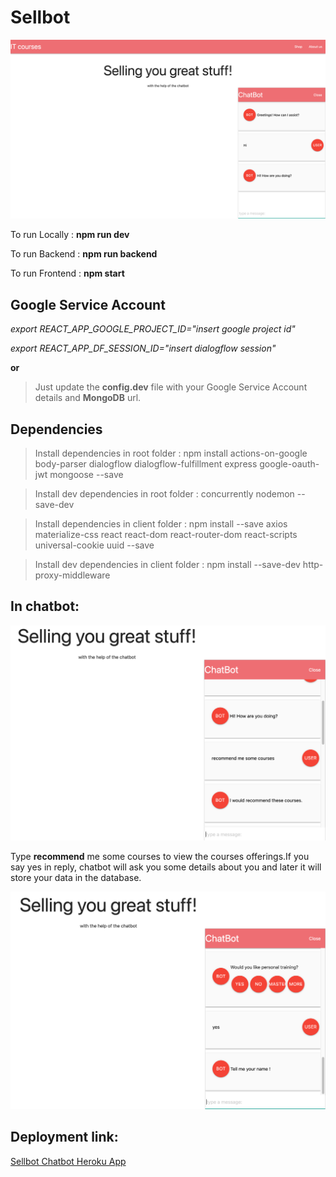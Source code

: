 # Sellbot

![Sellbot](https://github.com/silentworker101/Sellbot/blob/master/images/Image%202.png)

To run Locally : **npm run dev**

To run Backend : **npm run backend**

To run Frontend : **npm start**

## Google Service Account

*export REACT_APP_GOOGLE_PROJECT_ID="insert google project id"*

*export REACT_APP_DF_SESSION_ID="insert dialogflow session"*

**or**

> Just update the **config.dev** file with your Google Service Account details and **MongoDB** url.

## Dependencies

> Install dependencies in root folder : npm install actions-on-google body-parser dialogflow dialogflow-fulfillment express google-oauth-jwt mongoose --save

>Install  dev dependencies in root folder : concurrently nodemon --save-dev

>Install dependencies in client folder : npm install --save axios materialize-css react react-dom react-router-dom react-scripts universal-cookie uuid --save

>Install  dev dependencies in client folder : npm install --save-dev http-proxy-middleware

## In chatbot:
![](https://github.com/silentworker101/Sellbot/blob/master/images/Image%203.png)

Type **recommend** me some courses to view the courses offerings.If you say yes in reply, chatbot will ask you some details about you and later it will store your data in the database.

![](https://github.com/silentworker101/Sellbot/blob/master/images/Image%201.png)


## Deployment link:
[Sellbot Chatbot Heroku App](https://celebal-chatbot.herokuapp.com/)

    
